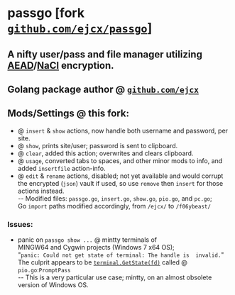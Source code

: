 # passgo [fork [`github.com/ejcx/passgo`](https://github.com/ejcx/passgo)]
## A nifty user/pass and file manager utilizing [AEAD](https://en.wikipedia.org/wiki/Authenticated_encryption#Authenticated_encryption_with_associated_data)/[NaCl](https://godoc.org/golang.org/x/crypto/nacl) encryption.  

## Golang package author @ [`github.com/ejcx`](https://github.com/ejcx)  

## Mods/Settings @ this fork:  
- @ `insert` & `show` actions, now handle both username and password, per site.   
- @ `show`, prints site/user; password is sent to clipboard.  
- @ `clear`, added this action; overwrites and clears clipboard.  
- @ `usage`, converted tabs to spaces, and other minor mods to info, and  
added `insertfile` action-info.  
- @ `edit` & `rename` actions, disabled; not yet available and would corrupt  
the encrypted (`json`) vault if used, so use `remove` then `insert` for those  
actions instead.   
-- Modified files: `passgo.go`, `insert.go`, `show.go`, `pio.go`, and `pc.go`;  
Go `import` paths modified accordingly, from `/ejcx/` to `/f06ybeast/` 

### Issues: 
- panic on `passgo show ...` @ mintty terminals of   
MINGW64 and Cygwin projects (Windows 7 x64 OS);  
"`panic: Could not get state of terminal: The handle is  invalid.`"  
The culprit appears to be [`terminal.GetState(fd)`](https://github.com/golang/crypto/blob/master/ssh/terminal/util.go#L63) called @ `pio.go`:`PromptPass`  
-- This is a very particular use case; mintty, on an almost obsolete version of Windows OS.